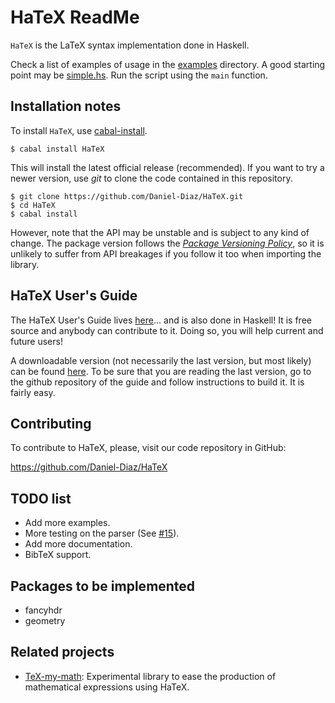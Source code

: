 # HaTeX ReadMe

`HaTeX` is the LaTeX syntax implementation done in Haskell.

Check a list of examples of usage in the [examples](Examples/) directory.
A good starting point may be [simple.hs](Examples/simple.hs).
Run the script using the ``main`` function.

## Installation notes

To install `HaTeX`, use [cabal-install](http://hackage.haskell.org/package/cabal-install).

    $ cabal install HaTeX

This will install the latest official release (recommended).
If you want to try a newer version, use _git_ to clone the code contained
in this repository.

    $ git clone https://github.com/Daniel-Diaz/HaTeX.git
    $ cd HaTeX
    $ cabal install

However, note that the API may be unstable and is subject to any kind of change.
The package version follows the [_Package Versioning Policy_](http://www.haskell.org/haskellwiki/Package_versioning_policy),
so it is unlikely to suffer from API breakages if you follow it too when importing the library.

## HaTeX User's Guide

The HaTeX User's Guide lives [here](https://github.com/Daniel-Diaz/HaTeX-Guide)... and is also done in Haskell!
It is free source and anybody can contribute to it. Doing so, you will help current and future users!

A downloadable version (not necessarily the last version, but most likely)
can be found [here](http://daniel-diaz.github.com/projects/hatex/hatex-guide.pdf).
To be sure that you are reading the last version, go to the github repository of the guide and follow instructions
to build it. It is fairly easy.

## Contributing

To contribute to HaTeX, please, visit our code repository in GitHub:

https://github.com/Daniel-Diaz/HaTeX

## TODO list

* Add more examples.
* More testing on the parser (See [#15](https://github.com/Daniel-Diaz/HaTeX/issues/15)).
* Add more documentation.
* BibTeX support.

## Packages to be implemented

* fancyhdr
* geometry

## Related projects

* [TeX-my-math](https://github.com/leftaroundabout/Symbolic-math-HaTeX): Experimental library to ease the production
of mathematical expressions using HaTeX.
